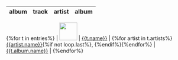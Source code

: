 | album | track | artist | album |
| - | - | - | - |
{%for t in entries%}
| <img src="{{t.album.images[-1].url}}" width="48" height="48"> | [{{t.name}}]({{t.external_urls.spotify}}) | {%for artist in t.artists%}[{{artist.name}}]({{artist.external_urls.spotify}}){%if not loop.last%}, {%endif%}{%endfor%} | [{{t.album.name}}]({{t.external_urls.spotify}}) |
{%endfor%}